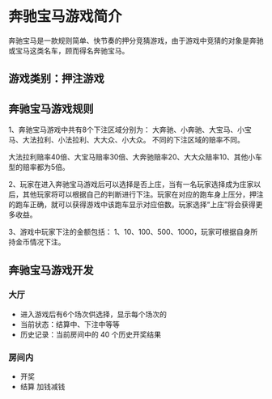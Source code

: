 # 奔驰宝马游戏简介

奔驰宝马是一款规则简单、快节奏的押分竞猜游戏，由于游戏中竞猜的对象是奔驰或宝马这类名车，顾而得名奔驰宝马。

## 游戏类别：押注游戏

## 奔驰宝马游戏规则

1、奔驰宝马游戏中共有8个下注区域分别为： 大奔驰、小奔驰、大宝马、小宝马、大法拉利、小法拉利、大大众、小大众。
不同的下注区域的赔率不同。

大法拉利赔率40倍、大宝马赔率30倍、大奔驰赔率20、大大众赔率10、其他小车型的赔率都为5倍。

2、玩家在进入奔驰宝马游戏后可以选择是否上庄，当有一名玩家选择成为庄家以后，其他玩家将可以根据自己的判断进行下注。玩家在对应的跑车身上压分，押注的跑车正确，就可以获得游戏中该跑车显示对应倍数。玩家选择“上庄”将会获得更多收益。

3、游戏中玩家下注的金额包括： 1、10、100、500、1000，玩家可根据自身所持金币情况下注。

## 奔驰宝马游戏开发
### 大厅

- 进入游戏后有6个场次供选择，显示每个场次的
- 当前状态：结算中、下注中等等
- 历史记录：当前房间中的 40 个历史开奖结果

### 房间内
- 开奖
- 结算 加钱减钱
